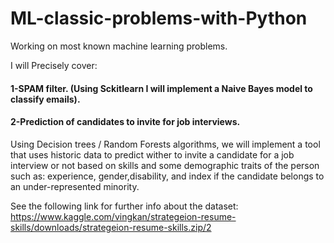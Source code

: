 # ML-classic-problems-with-Python

Working on most known machine learning problems. 

I will Precisely cover:

#### 1-SPAM filter. (Using Sckitlearn I will implement a Naive Bayes model to classify emails).

#### 2-Prediction of candidates to invite for job interviews. 
Using Decision trees / Random Forests algorithms, we will implement a tool that uses historic data to predict wither to invite a candidate for a job interview or not based on skills and some demographic traits of the person such as: experience, gender,disability, and index if the candidate belongs to an under-represented minority.

See the following link for further info about the dataset: https://www.kaggle.com/vingkan/strategeion-resume-skills/downloads/strategeion-resume-skills.zip/2 
